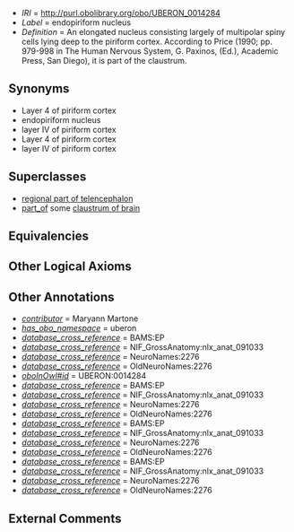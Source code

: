 * *IRI* = http://purl.obolibrary.org/obo/UBERON_0014284
 * *Label* = endopiriform nucleus
 * *Definition* = An elongated nucleus consisting largely of multipolar spiny cells lying deep to the piriform cortex. 
According to Price (1990; pp. 979-998 in The Human Nervous System, G. Paxinos, (Ed.), Academic Press, San Diego), it is part of the claustrum.

## Synonyms

 * Layer 4 of piriform cortex
 * endopiriform nucleus
 * layer IV of piriform cortex
 * Layer 4 of piriform cortex
 * layer IV of piriform cortex

## Superclasses

 * [regional part of telencephalon](../../UBERON/91/UBERON_0002791.md)
 * [part_of](../../BFO/50/BFO_0000050.md) some [claustrum of brain](../../UBERON/23/UBERON_0002023.md)

## Equivalencies


## Other Logical Axioms


## Other Annotations

 * *[contributor](../../or/contributor.md)* = Maryann Martone
 * *[has_obo_namespace](../../ce/oboInOwl#hasOBONamespace.md)* = uberon
 * *[database_cross_reference](../../ef/oboInOwl#hasDbXref.md)* = BAMS:EP
 * *[database_cross_reference](../../ef/oboInOwl#hasDbXref.md)* = NIF_GrossAnatomy:nlx_anat_091033
 * *[database_cross_reference](../../ef/oboInOwl#hasDbXref.md)* = NeuroNames:2276
 * *[database_cross_reference](../../ef/oboInOwl#hasDbXref.md)* = OldNeuroNames:2276
 * *[oboInOwl#id](../../id/oboInOwl#id.md)* = UBERON:0014284
 * *[database_cross_reference](../../ef/oboInOwl#hasDbXref.md)* = BAMS:EP
 * *[database_cross_reference](../../ef/oboInOwl#hasDbXref.md)* = NIF_GrossAnatomy:nlx_anat_091033
 * *[database_cross_reference](../../ef/oboInOwl#hasDbXref.md)* = NeuroNames:2276
 * *[database_cross_reference](../../ef/oboInOwl#hasDbXref.md)* = OldNeuroNames:2276
 * *[database_cross_reference](../../ef/oboInOwl#hasDbXref.md)* = BAMS:EP
 * *[database_cross_reference](../../ef/oboInOwl#hasDbXref.md)* = NIF_GrossAnatomy:nlx_anat_091033
 * *[database_cross_reference](../../ef/oboInOwl#hasDbXref.md)* = NeuroNames:2276
 * *[database_cross_reference](../../ef/oboInOwl#hasDbXref.md)* = OldNeuroNames:2276
 * *[database_cross_reference](../../ef/oboInOwl#hasDbXref.md)* = BAMS:EP
 * *[database_cross_reference](../../ef/oboInOwl#hasDbXref.md)* = NIF_GrossAnatomy:nlx_anat_091033
 * *[database_cross_reference](../../ef/oboInOwl#hasDbXref.md)* = NeuroNames:2276
 * *[database_cross_reference](../../ef/oboInOwl#hasDbXref.md)* = OldNeuroNames:2276

## External Comments

